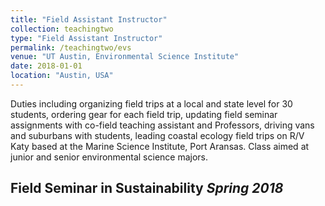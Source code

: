 ```yaml
---
title: "Field Assistant Instructor"
collection: teachingtwo
type: "Field Assistant Instructor"
permalink: /teachingtwo/evs
venue: "UT Austin, Environmental Science Institute"
date: 2018-01-01
location: "Austin, USA"
---
```


Duties including organizing field trips at a local and state level for 30 students, ordering gear for each field trip, updating field seminar assignments with co-field teaching assistant and Professors, driving vans and suburbans with students, leading coastal ecology field trips on R/V Katy based at the Marine Science Institute, Port Aransas. Class aimed at junior and senior environmental science majors.

Field Seminar in Sustainability  *Spring 2018* 
---------------
